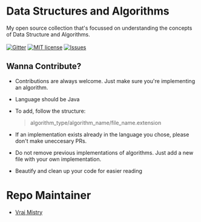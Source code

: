 # Data Structures and Algorithms 
My open source collection that's focussed on understanding the concepts of Data Structure and Algorithms.
<br><br>
[![Gitter](https://badges.gitter.im/VPM-solutions/community.svg)](https://gitter.im/VPM-solutions/community?utm_source=badge&utm_medium=badge&utm_campaign=pr-badge)
[![MIT license](http://img.shields.io/badge/license-MIT-brightgreen.svg)](http://opensource.org/licenses/MIT)
[![Issues](http://img.shields.io/github/issues/vrajparesh/DS-Algo.svg)](https://github.com/vrajparesh/DS-Algo/issues)


## Wanna Contribute?
 * Contributions are always welcome. Just make sure you're implementing an algorithm.
 * Language should be Java 
 * To add, follow the structure:

   > algorithm_type/algorithm_name/file_name.extension

 * If an implementation exists already in the language you chose, please don't make uneccesary PRs.
 * Do not remove previous implementations of algorithms. Just add a new file with your own implementation.
 * Beautify and clean up your code for easier reading


# Repo Maintainer
* [Vraj Mistry](https://github.com/vrajparesh)
